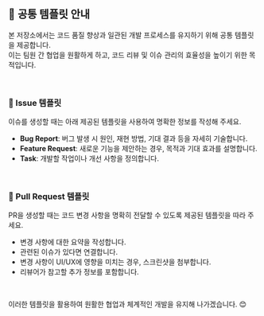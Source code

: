 ## 📌 공통 템플릿 안내

본 저장소에서는 코드 품질 향상과 일관된 개발 프로세스를 유지하기 위해 공통 템플릿을 제공합니다.  
이는 팀원 간 협업을 원활하게 하고, 코드 리뷰 및 이슈 관리의 효율성을 높이기 위한 목적입니다.

<br/>

### 📝 Issue 템플릿  
이슈를 생성할 때는 아래 제공된 템플릿을 사용하여 명확한 정보를 작성해 주세요.  
- **Bug Report**: 버그 발생 시 원인, 재현 방법, 기대 결과 등을 자세히 기술합니다.  
- **Feature Request**: 새로운 기능을 제안하는 경우, 목적과 기대 효과를 설명합니다.  
- **Task**: 개발할 작업이나 개선 사항을 정의합니다.

<br/>

### 🔄 Pull Request 템플릿  
PR을 생성할 때는 코드 변경 사항을 명확히 전달할 수 있도록 제공된 템플릿을 따라 주세요.  
- 변경 사항에 대한 요약을 작성합니다.  
- 관련된 이슈가 있다면 연결합니다.  
- 변경 사항이 UI/UX에 영향을 미치는 경우, 스크린샷을 첨부합니다.  
- 리뷰어가 참고할 추가 정보를 포함합니다.  

<br/>

이러한 템플릿을 활용하여 원활한 협업과 체계적인 개발을 유지해 나가겠습니다. 😊  
